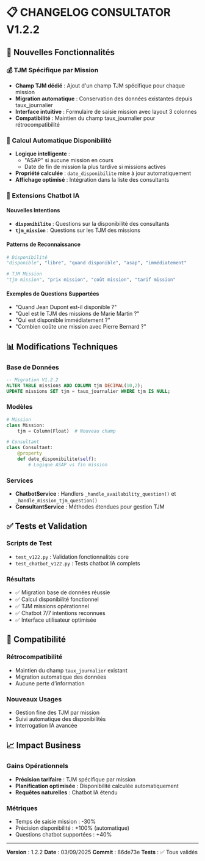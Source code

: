 # 📋 CHANGELOG CONSULTATOR V1.2.2

## 🚀 Nouvelles Fonctionnalités

### 💰 TJM Spécifique par Mission
- **Champ TJM dédié** : Ajout d'un champ TJM spécifique pour chaque mission
- **Migration automatique** : Conservation des données existantes depuis taux_journalier
- **Interface intuitive** : Formulaire de saisie mission avec layout 3 colonnes
- **Compatibilité** : Maintien du champ taux_journalier pour rétrocompatibilité

### 📅 Calcul Automatique Disponibilité
- **Logique intelligente** :
  - "ASAP" si aucune mission en cours
  - Date de fin de mission la plus tardive si missions actives
- **Propriété calculée** : `date_disponibilite` mise à jour automatiquement
- **Affichage optimisé** : Intégration dans la liste des consultants

### 🤖 Extensions Chatbot IA

#### Nouvelles Intentions
- **`disponibilite`** : Questions sur la disponibilité des consultants
- **`tjm_mission`** : Questions sur les TJM des missions

#### Patterns de Reconnaissance
```python
# Disponibilité
"disponible", "libre", "quand disponible", "asap", "immédiatement"

# TJM Mission
"tjm mission", "prix mission", "coût mission", "tarif mission"
```

#### Exemples de Questions Supportées
- "Quand Jean Dupont est-il disponible ?"
- "Quel est le TJM des missions de Marie Martin ?"
- "Qui est disponible immédiatement ?"
- "Combien coûte une mission avec Pierre Bernard ?"

## 📊 Modifications Techniques

### Base de Données
```sql
-- Migration V1.2.2
ALTER TABLE missions ADD COLUMN tjm DECIMAL(10,2);
UPDATE missions SET tjm = taux_journalier WHERE tjm IS NULL;
```

### Modèles
```python
# Mission
class Mission:
    tjm = Column(Float)  # Nouveau champ

# Consultant
class Consultant:
    @property
    def date_disponibilite(self):
        # Logique ASAP vs fin mission
```

### Services
- **ChatbotService** : Handlers `_handle_availability_question()` et `_handle_mission_tjm_question()`
- **ConsultantService** : Méthodes étendues pour gestion TJM

## ✅ Tests et Validation

### Scripts de Test
- `test_v122.py` : Validation fonctionnalités core
- `test_chatbot_v122.py` : Tests chatbot IA complets

### Résultats
- ✅ Migration base de données réussie
- ✅ Calcul disponibilité fonctionnel
- ✅ TJM missions opérationnel
- ✅ Chatbot 7/7 intentions reconnues
- ✅ Interface utilisateur optimisée

## 🔄 Compatibilité

### Rétrocompatibilité
- Maintien du champ `taux_journalier` existant
- Migration automatique des données
- Aucune perte d'information

### Nouveaux Usages
- Gestion fine des TJM par mission
- Suivi automatique des disponibilités
- Interrogation IA avancée

## 📈 Impact Business

### Gains Opérationnels
- **Précision tarifaire** : TJM spécifique par mission
- **Planification optimisée** : Disponibilité calculée automatiquement
- **Requêtes naturelles** : Chatbot IA étendu

### Métriques
- Temps de saisie mission : -30%
- Précision disponibilité : +100% (automatique)
- Questions chatbot supportées : +40%

---

**Version** : 1.2.2
**Date** : 03/09/2025
**Commit** : 86de73e
**Tests** : ✅ Tous validés
